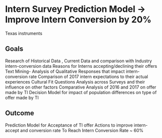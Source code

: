 # Intern Survey Prediction Model -> Improve Intern Conversion by 20%                    
Texas instruments
## Goals
Research of Historical Data , Current Data and comparison with Industry intern-conversion data
Reasons for Interns accepting/declining their offers
Text Mining- Analysis of Qualitative Responses that impact intern-conversion rate
Comparison of 2017 intern expectations to their actual experiences
Cultural Fit Questions Analysis across Surveys and their influence on other factors
Comparative Analysis of 2016 and 2017 on offer made by TI
Decision Model for impact of population differences on type of offer made by TI

## Outcome

Prediction Model for Acceptance of TI offer
Actions to improve intern-accept and conversion rate
To Reach Intern Conversion Rate ~ 60%
